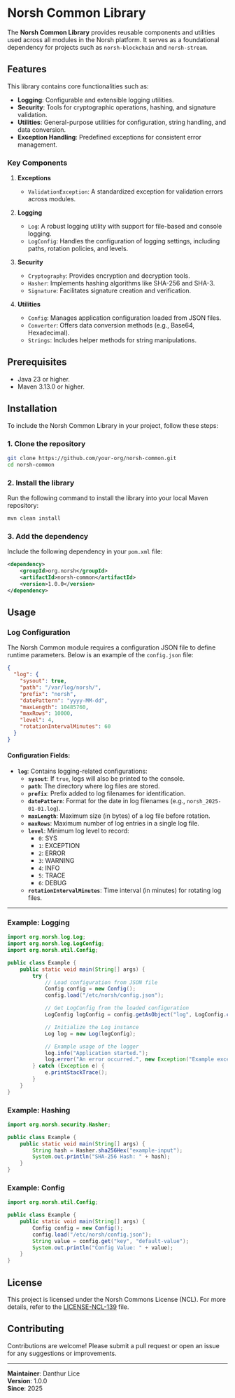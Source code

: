 # Norsh Common Library

The **Norsh Common Library** provides reusable components and utilities used across all modules in the Norsh platform. It serves as a foundational dependency for projects such as `norsh-blockchain` and `norsh-stream`.

## Features

This library contains core functionalities such as:
- **Logging**: Configurable and extensible logging utilities.
- **Security**: Tools for cryptographic operations, hashing, and signature validation.
- **Utilities**: General-purpose utilities for configuration, string handling, and data conversion.
- **Exception Handling**: Predefined exceptions for consistent error management.

### Key Components

1. **Exceptions**
   - `ValidationException`: A standardized exception for validation errors across modules.

2. **Logging**
   - `Log`: A robust logging utility with support for file-based and console logging.
   - `LogConfig`: Handles the configuration of logging settings, including paths, rotation policies, and levels.

3. **Security**
   - `Cryptography`: Provides encryption and decryption tools.
   - `Hasher`: Implements hashing algorithms like SHA-256 and SHA-3.
   - `Signature`: Facilitates signature creation and verification.

4. **Utilities**
   - `Config`: Manages application configuration loaded from JSON files.
   - `Converter`: Offers data conversion methods (e.g., Base64, Hexadecimal).
   - `Strings`: Includes helper methods for string manipulations.

## Prerequisites

- Java 23 or higher.
- Maven 3.13.0 or higher.

## Installation

To include the Norsh Common Library in your project, follow these steps:

### 1. Clone the repository
```bash
git clone https://github.com/your-org/norsh-common.git
cd norsh-common
```

### 2. Install the library
Run the following command to install the library into your local Maven repository:
```bash
mvn clean install
```

### 3. Add the dependency
Include the following dependency in your `pom.xml` file:
```xml
<dependency>
    <groupId>org.norsh</groupId>
    <artifactId>norsh-common</artifactId>
    <version>1.0.0</version>
</dependency>
```

## Usage

### Log Configuration

The Norsh Common module requires a configuration JSON file to define runtime parameters. Below is an example of the `config.json` file:

```json
{
  "log": {
    "sysout": true,
    "path": "/var/log/norsh/",
    "prefix": "norsh",
    "datePattern": "yyyy-MM-dd",
    "maxLength": 10485760,
    "maxRows": 10000,
    "level": 4,
    "rotationIntervalMinutes": 60
  }
}
```

#### Configuration Fields:

- **`log`**: Contains logging-related configurations:
  - **`sysout`**: If `true`, logs will also be printed to the console.
  - **`path`**: The directory where log files are stored.
  - **`prefix`**: Prefix added to log filenames for identification.
  - **`datePattern`**: Format for the date in log filenames (e.g., `norsh_2025-01-01.log`).
  - **`maxLength`**: Maximum size (in bytes) of a log file before rotation.
  - **`maxRows`**: Maximum number of log entries in a single log file.
  - **`level`**: Minimum log level to record:
    - `0`: SYS
    - `1`: EXCEPTION
    - `2`: ERROR
    - `3`: WARNING
    - `4`: INFO
    - `5`: TRACE
    - `6`: DEBUG
  - **`rotationIntervalMinutes`**: Time interval (in minutes) for rotating log files.

---

### Example: Logging
```java
import org.norsh.log.Log;
import org.norsh.log.LogConfig;
import org.norsh.util.Config;

public class Example {
    public static void main(String[] args) {
        try {
            // Load configuration from JSON file
            Config config = new Config();
            config.load("/etc/norsh/config.json");

            // Get LogConfig from the loaded configuration
            LogConfig logConfig = config.getAsObject("log", LogConfig.class);

            // Initialize the Log instance
            Log log = new Log(logConfig);

            // Example usage of the logger
            log.info("Application started.");
            log.error("An error occurred.", new Exception("Example exception"));
        } catch (Exception e) {
            e.printStackTrace();
        }
    }
}
```

### Example: Hashing
```java
import org.norsh.security.Hasher;

public class Example {
    public static void main(String[] args) {
        String hash = Hasher.sha256Hex("example-input");
        System.out.println("SHA-256 Hash: " + hash);
    }
}
```

### Example: Config
```java
import org.norsh.util.Config;

public class Example {
    public static void main(String[] args) {
        Config config = new Config();
        config.load("/etc/norsh/config.json");
        String value = config.get("key", "default-value");
        System.out.println("Config Value: " + value);
    }
}
```

## License

This project is licensed under the Norsh Commons License (NCL). For more details, refer to the [LICENSE-NCL-139](LICENSE) file.

## Contributing

Contributions are welcome! Please submit a pull request or open an issue for any suggestions or improvements.

---
**Maintainer**: Danthur Lice  
**Version**: 1.0.0  
**Since**: 2025
